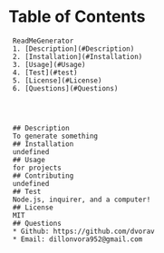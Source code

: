 # Table of Contents
     ReadMeGenerator
     1. [Description](#Description)
     2. [Installation](#Installation)
     3. [Usage](#Usage)
     4. [Test](#test)
     5. [License](#License)
     6. [Questions](#Questions)
     
     

     
     ## Description
     To generate something     
     ## Installation
     undefined
     ## Usage
     for projects
     ## Contributing
     undefined
     ## Test
     Node.js, inquirer, and a computer!
     ## License
     MIT
     ## Questions
     * Github: https://github.com/dvorav
     * Email: dillonvora952@gmail.com
     
